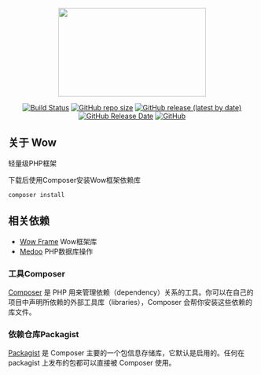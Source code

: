 <p align="center"><a href="https://github.com/925528594/wow"><img src="https://github.com/925528594/wow/raw/master/logo.png" width="300" height="180"></a></p>

<p align="center">
<a href="https://travis-ci.org/github/925528594/wow"><img src="https://travis-ci.org/925528594/wow.svg" alt="Build Status"></a>
<a href="https://github.com/925528594/wow"><img src="https://img.shields.io/github/repo-size/925528594/wow" alt="GitHub repo size"></a>
<a href="https://github.com/925528594/wow"><img src="https://img.shields.io/github/v/release/925528594/wow" alt="GitHub release (latest by date)"></a>
<a href="https://github.com/925528594/wow"><img src="https://img.shields.io/github/release-date/925528594/wow" alt="GitHub Release Date"></a>
<a href="https://github.com/925528594/wow"><img src="https://img.shields.io/github/license/925528594/wow" alt="GitHub"></a>
</p>

## 关于 Wow
轻量级PHP框架

下载后使用Composer安装Wow框架依赖库
```
composer install
```

## 相关依赖
* [Wow Frame](https://github.com/925528594/wow-framework) Wow框架库
* [Medoo](https://github.com/catfan/Medoo) PHP数据库操作

### 工具Composer
[Composer](https://www.phpcomposer.com/ "php依赖仓库管理工具") 是 PHP 用来管理依赖（dependency）关系的工具。你可以在自己的项目中声明所依赖的外部工具库（libraries），Composer 会帮你安装这些依赖的库文件。


### 依赖仓库Packagist
[Packagist](https://packagist.org/ "composer依赖仓库") 是 Composer 主要的一个包信息存储库，它默认是启用的。任何在 packagist 上发布的包都可以直接被 Composer 使用。
